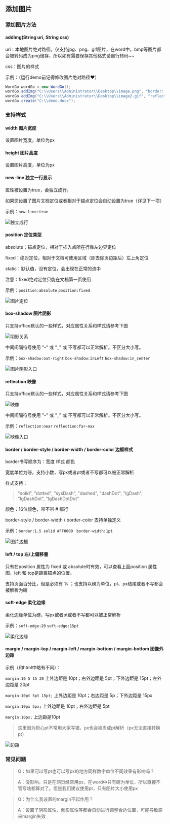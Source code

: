 ## 添加图片

### 添加图片方法

#### addImg(String uri, String css)

uri：本地图片绝对路径。仅支持jpg、png、gif图片，在word中，bmp等图片都会被转码成为png储存，所以如有需要保存其他格式请自行转码~~

css：图片的样式

示例：（运行demo前记得修改图片绝对路径❤）

```java
WordGo wordGo = new WordGo();
wordGo.addImg("C:\\Users\\Administrator\\Desktop\\image.png", "border: 3px solid #FF0000; box-shadow: out-bottom-right; new-line:true; text-align:center");
wordGo.addImg("C:\\Users\\Administrator\\Desktop\\image2.gif", "reflection: near-max; new-line:true; position: fixed; left: 50%; top:70%;");
wordGo.create("C:\\demo.docx");
```



### 支持样式

#### width 图片宽度

设置图片宽度，单位为px

#### height 图片高度

设置图片高度，单位为px



#### new-line 独立一行显示

属性被设置为true，会独立成行。

如果您设置了图片文档定位或者相对于锚点定位会自动设置为true（详见下一项）

示例：`new-line:true`  

![独立成行](https://github.com/qrpcode/wordgo/blob/master/api/textapi.assets/%E7%8B%AC%E7%AB%8B%E6%88%90%E8%A1%8C.png?raw=true)



#### position 定位类型

absolute：锚点定位，相对于插入点所在行靠左边界定位

fixed：绝对定位，相对于文档可使用区域（即去除页边距后）左上角定位

static：默认值，没有定位，会出现在正常的流中

注意：fixed绝对定位只能在文档第一页使用

示例：`position:absolute`  `position:fixed`

![图片定位](https://github.com/qrpcode/wordgo/blob/master/api/textapi.assets/%E5%9B%BE%E7%89%87%E5%AE%9A%E4%BD%8D.png?raw=true)



#### box-shadow 图片阴影

只支持office默认的一些样式，对应属性关系和样式请参考下图

![阴影关系](https://github.com/qrpcode/wordgo/blob/master/api/textapi.assets/%E9%98%B4%E5%BD%B1%E5%85%B3%E7%B3%BB.png?raw=true)

中间间隔符号使用 "-" 或 "_" 或 不写都可以正常解析。不区分大小写。

示例：`box-shadow:out-right`  `box-shadow:inLeft`  `box-shadow:in_center`

![图片阴影入口](https://github.com/qrpcode/wordgo/blob/master/api/textapi.assets/%E5%9B%BE%E7%89%87%E9%98%B4%E5%BD%B1%E5%85%A5%E5%8F%A3.png?raw=true)



#### reflection 映像

只支持office默认的一些样式，对应属性关系和样式请参考下图

![映像](https://github.com/qrpcode/wordgo/blob/master/api/textapi.assets/%E6%98%A0%E5%83%8F.png?raw=true)

中间间隔符号使用 "-" 或 "_" 或 不写都可以正常解析。不区分大小写。

示例：`reflection:near`  `reflection:far-max`

![映像入口](https://github.com/qrpcode/wordgo/blob/master/api/textapi.assets/%E6%98%A0%E5%83%8F%E5%85%A5%E5%8F%A3.png?raw=true)



#### border / border-style / border-width / border-color 边框样式

border书写顺序为：宽度  样式  颜色

宽度单位为磅，支持小数，写px或者pt或者不写都可以被正常解析

样式支持：

> "solid", "dotted", "sysDash", "dashed", "dashDot", "lgDash", "lgDashDot", "lgDashDotDot"

颜色：16位颜色，带不带 # 都行

border-style / border-width / border-color 支持单独定义

示例：`border:1.5 solid #FF0000 `  `border-width:1pt`

![图片边框](https://github.com/qrpcode/wordgo/blob/master/api/textapi.assets/%E5%9B%BE%E7%89%87%E8%BE%B9%E6%A1%86.png?raw=true)



#### left / top 左/上偏移量

只有在position 属性为 fixed 或 absolute时有效，可以查看上面position 属性图，left 和 top是距离锚点的位置。

支持页面百分比，但是必须有 % ；也支持以磅为单位，pt、px结尾或者不写都会被解析为磅



#### soft-edge 柔化边缘

柔化边缘单位为磅，写px或者pt或者不写都可以被正常解析

示例：`soft-edge:20` `soft-edge:15pt`

![柔化边缘](https://github.com/qrpcode/wordgo/blob/master/api/textapi.assets/%E6%9F%94%E5%8C%96%E8%BE%B9%E7%BC%98.png?raw=true)



#### margin / margin-top / margin-left / margin-bottom / margin-bottom 图像外边距

示例（和html中略有不同）：

`margin:10 5 15 20`  上外边距是 10pt；右外边距是 5pt；下外边距是 15pt；左外边距是 20pt

`margin:10pt 5pt 15pt;`  上外边距是 10pt；右边距是 5p；下外边距是 15px

`margin:10px 5px;` 上外边距是 10pt；右外边距是 5pt

`margin:10px;`  上边距是10pt

> 这里因为担心pt不常用大家写错，px也会被当成pt解析（px无法直接转换pt）

![边距](https://github.com/qrpcode/wordgo/blob/master/api/textapi.assets/%E8%BE%B9%E8%B7%9D.png?raw=true)



### 常见问题

> Q：如果可以写pt也可以写px的地方同样数字单位不同效果有影响吗？
>
> A：没影响。只是在网页经常用px，在word中只有磅为单位，所以直接不管写啥都算对了。但是我们建议使用pt，只有图片大小使用px

> Q：为什么我设置的margin不起作用？
>
> A：设置了阴影属性、倒影属性等都会自动进行调整合适位置，可能导致原来margin失效